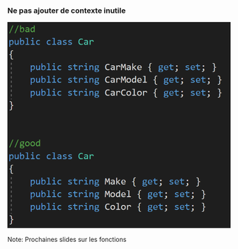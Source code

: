 ### Ne pas ajouter de contexte inutile
![](../../images/code/noUnneededContext.png)

Note:
Prochaines slides sur les fonctions
